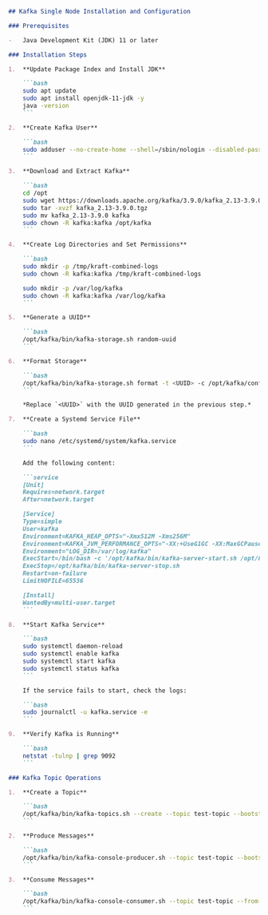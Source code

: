 ```markdown
## Kafka Single Node Installation and Configuration

### Prerequisites

-   Java Development Kit (JDK) 11 or later

### Installation Steps

1.  **Update Package Index and Install JDK**

    ```bash
    sudo apt update
    sudo apt install openjdk-11-jdk -y
    java -version
    ```

2.  **Create Kafka User**

    ```bash
    sudo adduser --no-create-home --shell=/sbin/nologin --disabled-password --disabled-login --gecos "" kafka
    ```

3.  **Download and Extract Kafka**

    ```bash
    cd /opt
    sudo wget https://downloads.apache.org/kafka/3.9.0/kafka_2.13-3.9.0.tgz
    sudo tar -xvzf kafka_2.13-3.9.0.tgz
    sudo mv kafka_2.13-3.9.0 kafka
    sudo chown -R kafka:kafka /opt/kafka
    ```

4.  **Create Log Directories and Set Permissions**

    ```bash
    sudo mkdir -p /tmp/kraft-combined-logs
    sudo chown -R kafka:kafka /tmp/kraft-combined-logs

    sudo mkdir -p /var/log/kafka
    sudo chown -R kafka:kafka /var/log/kafka
    ```

5.  **Generate a UUID**

    ```bash
    /opt/kafka/bin/kafka-storage.sh random-uuid
    ```

6.  **Format Storage**

    ```bash
    /opt/kafka/bin/kafka-storage.sh format -t <UUID> -c /opt/kafka/config/kraft/server.properties
    ```

    *Replace `<UUID>` with the UUID generated in the previous step.*

7.  **Create a Systemd Service File**

    ```bash
    sudo nano /etc/systemd/system/kafka.service
    ```

    Add the following content:

    ```service
    [Unit]
    Requires=network.target
    After=network.target

    [Service]
    Type=simple
    User=kafka
    Environment=KAFKA_HEAP_OPTS="-Xmx512M -Xms256M"
    Environment=KAFKA_JVM_PERFORMANCE_OPTS="-XX:+UseG1GC -XX:MaxGCPauseMillis=20 -XX:InitiatingHeapOccupancyPercent=35 -XX:+ExplicitGCInvokesConcurrent"
    Environment="LOG_DIR=/var/log/kafka"
    ExecStart=/bin/bash -c '/opt/kafka/bin/kafka-server-start.sh /opt/kafka/config/kraft/server.properties'
    ExecStop=/opt/kafka/bin/kafka-server-stop.sh
    Restart=on-failure
    LimitNOFILE=65536

    [Install]
    WantedBy=multi-user.target
    ```

8.  **Start Kafka Service**

    ```bash
    sudo systemctl daemon-reload
    sudo systemctl enable kafka
    sudo systemctl start kafka
    sudo systemctl status kafka
    ```

    If the service fails to start, check the logs:

    ```bash
    sudo journalctl -u kafka.service -e
    ```

9.  **Verify Kafka is Running**

    ```bash
    netstat -tulnp | grep 9092
    ```

### Kafka Topic Operations

1.  **Create a Topic**

    ```bash
    /opt/kafka/bin/kafka-topics.sh --create --topic test-topic --bootstrap-server localhost:9092 --partitions 1 --replication-factor 1
    ```

2.  **Produce Messages**

    ```bash
    /opt/kafka/bin/kafka-console-producer.sh --topic test-topic --bootstrap-server localhost:9092
    ```

3.  **Consume Messages**

    ```bash
    /opt/kafka/bin/kafka-console-consumer.sh --topic test-topic --from-beginning --bootstrap-server localhost:9092
    ```
```

